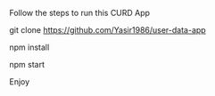 Follow the steps to run this CURD App

git clone https://github.com/Yasir1986/user-data-app

npm install

npm start

Enjoy
